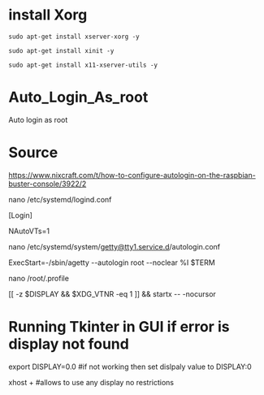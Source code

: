 # install Xorg
```
sudo apt-get install xserver-xorg -y

sudo apt-get install xinit -y

sudo apt-get install x11-xserver-utils -y
```


# Auto_Login_As_root
Auto login as root

# Source

https://www.nixcraft.com/t/how-to-configure-autologin-on-the-raspbian-buster-console/3922/2

nano /etc/systemd/logind.conf

[Login]

NAutoVTs=1

nano /etc/systemd/system/getty@tty1.service.d/autologin.conf

ExecStart=-/sbin/agetty --autologin root --noclear %I $TERM

 nano /root/.profile
 
 [[ -z $DISPLAY && $XDG_VTNR -eq 1 ]] && startx -- -nocursor
 
# Running Tkinter in GUI if error is display not found 
 
export DISPLAY=0.0 #if not working then set dislpaly value to DISPLAY:0

xhost +  #allows to use any display no restrictions
 
